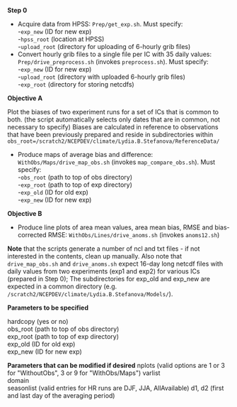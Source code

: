 **Step 0**
- Acquire data from HPSS: `Prep/get_exp.sh`. Must specify:    
-`exp_new` (ID for new exp)   
-`hpss_root` (location at HPSS)   
-`upload_root` (directory for uploading of 6-hourly grib files)
- Convert hourly grib files to a single file per IC with 35 daily values: `Prep/drive_preprocess.sh` (invokes `preprocess.sh`). Must specify:        
-`exp_new` (ID for new exp)   
-`upload_root` (directory with uploaded 6-hourly grib files)   
-`exp_root` (directory for storing netcdfs)

**Objective A** 

Plot the biases of two experiment runs for a set of ICs that is common to both. 
(the script automatically selects only dates that are in common, not necessary to specify)
Biases are calculated in reference to observations that have been previously prepared and reside in subdirectories within `obs_root=/scratch2/NCEPDEV/climate/Lydia.B.Stefanova/ReferenceData/`
- Produce maps of average bias and difference: `WithObs/Maps/drive_map_obs.sh` (invokes `map_compare_obs.sh`). Must specify:      
-`obs_root` (path to top of obs directory)   
-`exp_root` (path to top of exp directory)    
-`exp_old`  (ID for old exp)   
-`exp_new`  (ID for new exp)   

**Objective B**
- Produce line plots of area mean values, area mean bias, RMSE and bias-corrected RMSE: `WithObs/Lines/drive_anoms.sh` (invokes `anoms12.sh`)

**Note** that the scripts generate a number of ncl and txt files - if not interested in the contents, clean up manually.
Also note that `drive_map_obs.sh` and `drive_anoms.sh` expect 16-day long netcdf files with daily values from two experiments (exp1 and exp2) for various ICs (prepared in Step 0); The subdirectories for exp_old and exp_new are expected in a common directory (e.g. `/scratch2/NCEPDEV/climate/Lydia.B.Stefanova/Models/`).

**Parameters to be specified**

hardcopy (yes or no)  
obs_root (path to top of obs directory)  
exp_root (path to top of exp directory)   
exp_old  (ID for old exp)   
exp_new  (ID for new exp)   

**Parameters that can be modified if desired**
nplots (valid options are 1 or 3 for "WithoutObs", 3 or 9 for "WithObs/Maps")
varlist   
domain  
seasonlist  (valid entries for HR runs are DJF, JJA, AllAvailable)
d1, d2  (first and last day of the averaging period)




